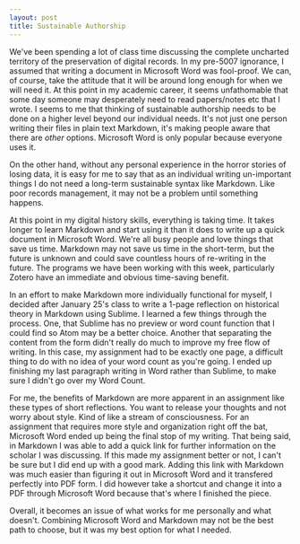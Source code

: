 ```yaml
---
layout: post
title: Sustainable Authorship
---
```


We've been spending a lot of class time discussing the complete uncharted territory of the preservation of digital records. In my pre-5007 ignorance, I assumed that writing a document in Microsoft Word was fool-proof. We can, of course, take the attitude that it will be around long enough for when we will need it. At this point in my academic career, it seems unfathomable that some day someone may desperately need to read papers/notes etc that I wrote. I seems to me that thinking of sustainable authorship needs to be done on a higher level beyond our individual needs. It's not just one person writing their files in plain text Markdown, it's making people aware that there are *other* options. Microsoft Word is only popular because everyone uses it. 

On the other hand, without any personal experience in the horror stories of losing data, it is easy for me to say that as an individual writing un-important things I do not need a long-term sustainable syntax like Markdown. Like poor records management, it may not be a problem until something happens.

At this point in my digital history skills, everything is taking time. It takes longer to learn Markdown and start using it than it does to write up a quick document in Microsoft Word. We're all busy people and love things that save us time. Markdown may not save us time in the short-term, but the future is unknown and could save countless hours of re-writing in the future. The programs we have been working with this week, particularly Zotero have an immediate and obvious time-saving benefit. 

In an effort to make Markdown more individually functional for myself, I decided after January 25's class to write a 1-page reflection on historical theory in Markdown using Sublime. I learned a few things through the process. One, that Sublime has no preview or word count function that I could find so Atom may be a better choice. Another that separating the content from the form didn't really do much to improve my free flow of writing. In this case, my assignment had to be exactly one page, a difficult thing to do with no idea of your word count as you're going. I ended up finishing my last paragraph writing in Word rather than Sublime, to make sure I didn't go over my Word Count.

For me, the benefits of Markdown are more apparent in an assignment like these types of short reflections. You want to release your thoughts and not worry about style. Kind of like a stream of consciousness. For an assignment that requires more style and organization right off the bat, Microsoft Word ended up being the final stop of my writing. That being said, in Markdown I was able to add a quick link for further information on the scholar I was discussing. If this made my assignment better or not, I can't be sure but I did end up with a good mark. Adding this link with Markdown was much easier than figuring it out in Microsoft Word and it transfered perfectly into PDF form. I did however take a shortcut and change it into a PDF through Microsoft Word because that's where I finished the piece.

Overall, it becomes an issue of what works for me personally and what doesn't. Combining Microsoft Word and Markdown may not be the best path to choose, but it was my best option for what I needed. 
